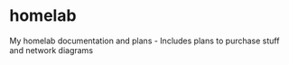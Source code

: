 # homelab
My homelab documentation and plans - Includes plans to purchase stuff and network diagrams
